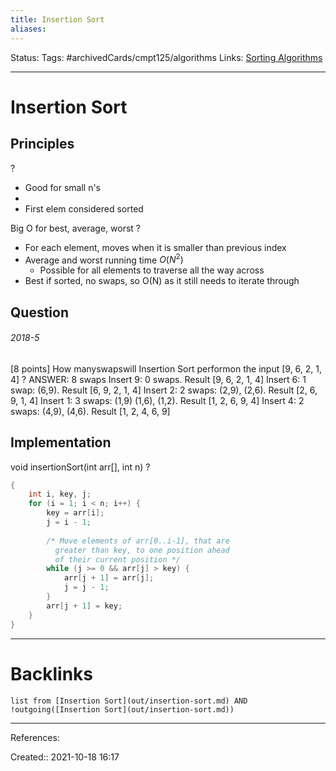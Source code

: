 ```yaml
---
title: Insertion Sort
aliases:
---
```

Status:
Tags: #archivedCards/cmpt125/algorithms
Links: [Sorting Algorithms](out/sorting-algorithms.md)
___

# Insertion Sort

## Principles
?
- Good for small n's
- 
- First elem considered sorted

Big O for best, average, worst
?

- For each element, moves when it is smaller than previous index
- Average and worst running time $O(N^2)$
	- Possible for all elements to traverse all the way across
- Best if sorted, no swaps, so O(N) as it still needs to iterate through
<!--SR:!2021-12-17,2,172-->

###
## Question

###### 2018-5
[8 points] How manyswapswill Insertion Sort performon the input [9, 6, 2, 1, 4]
?
ANSWER: 8 swaps
Insert 9: 0 swaps. Result [9, 6, 2, 1, 4]
Insert 6: 1 swap: (6,9). Result [6, 9, 2, 1, 4]
Insert 2: 2 swaps: (2,9), (2,6). Result [2, 6, 9, 1, 4]
Insert 1: 3 swaps: (1,9) (1,6), (1,2). Result [1, 2, 6, 9, 4]
Insert 4: 2 swaps: (4,9), (4,6). Result [1, 2, 4, 6, 9]
<!--SR:!2021-12-16,2,170-->

## Implementation
 void insertionSort(int arr[], int n)
?
```c
{
    int i, key, j;
    for (i = 1; i < n; i++) {
        key = arr[i];
        j = i - 1;
 
        /* Move elements of arr[0..i-1], that are
          greater than key, to one position ahead
          of their current position */
        while (j >= 0 && arr[j] > key) {
            arr[j + 1] = arr[j];
            j = j - 1;
        }
        arr[j + 1] = key;
    }
}
```
___
<!--SR:!2021-12-17,2,172-->

# Backlinks
```dataview
list from [Insertion Sort](out/insertion-sort.md) AND !outgoing([Insertion Sort](out/insertion-sort.md))
```
___
References:

Created:: 2021-10-18 16:17
